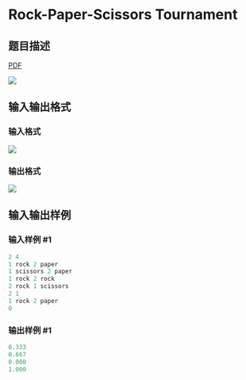 # Rock-Paper-Scissors Tournament

## 题目描述

[problemUrl]: https://uva.onlinejudge.org/index.php?option=com_onlinejudge&Itemid=8&category=21&page=show_problem&problem=1844

[PDF](https://uva.onlinejudge.org/external/109/p10903.pdf)

![](https://cdn.luogu.com.cn/upload/vjudge_pic/UVA10903/9fc3c69ae71222a4232f410bdac32fec6283cb5f.png)

## 输入输出格式

### 输入格式

![](https://cdn.luogu.com.cn/upload/vjudge_pic/UVA10903/2234556f028d3baf8200fd3bb500a9a3449c9344.png)

### 输出格式

![](https://cdn.luogu.com.cn/upload/vjudge_pic/UVA10903/57bdb048d236fd7ae67626a95dd5a3f5b9d097dd.png)

## 输入输出样例

### 输入样例 #1

```cpp
2 4
1 rock 2 paper
1 scissors 2 paper
1 rock 2 rock
2 rock 1 scissors
2 1
1 rock 2 paper
0
```


### 输出样例 #1

```cpp
0.333
0.667
0.000
1.000
```


